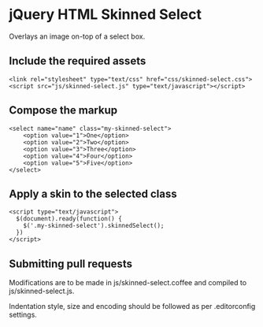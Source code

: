 # jQuery HTML Skinned Select

Overlays an image on-top of a select box.

## Include the required assets

    <link rel="stylesheet" type="text/css" href="css/skinned-select.css">
    <script src="js/skinned-select.js" type="text/javascript"></script>

## Compose the markup

	<select name="name" class="my-skinned-select">
		<option value="1">One</option>
		<option value="2">Two</option>
		<option value="3">Three</option>
		<option value="4">Four</option>
		<option value="5">Five</option>
	</select>

## Apply a skin to the selected class

    <script type="text/javascript">
      $(document).ready(function() {
        $('.my-skinned-select').skinnedSelect();
      })
    </script>

## Submitting pull requests

Modifications are to be made in js/skinned-select.coffee and compiled to js/skinned-select.js.

Indentation style, size and encoding should be followed as per .editorconfig settings.
